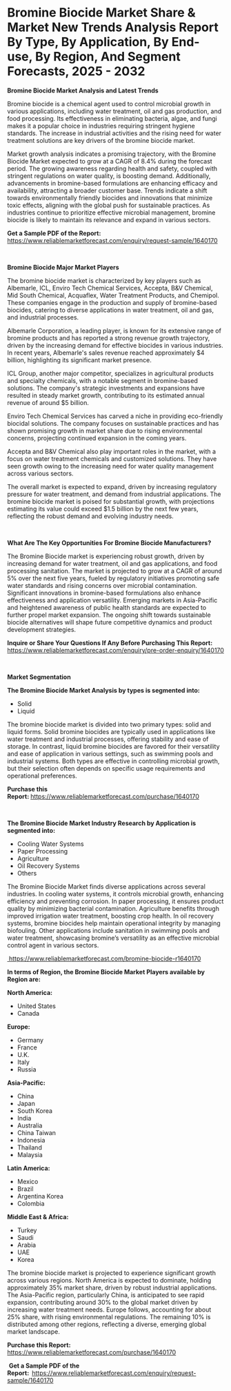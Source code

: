 <p><h1>Bromine Biocide Market Share & Market New Trends Analysis Report By Type, By Application, By End-use, By Region, And Segment Forecasts, 2025 - 2032</h1></p><p><strong>Bromine Biocide Market Analysis and Latest Trends</strong></p>
<p><p>Bromine biocide is a chemical agent used to control microbial growth in various applications, including water treatment, oil and gas production, and food processing. Its effectiveness in eliminating bacteria, algae, and fungi makes it a popular choice in industries requiring stringent hygiene standards. The increase in industrial activities and the rising need for water treatment solutions are key drivers of the bromine biocide market.</p><p>Market growth analysis indicates a promising trajectory, with the Bromine Biocide Market expected to grow at a CAGR of 8.4% during the forecast period. The growing awareness regarding health and safety, coupled with stringent regulations on water quality, is boosting demand. Additionally, advancements in bromine-based formulations are enhancing efficacy and availability, attracting a broader customer base. Trends indicate a shift towards environmentally friendly biocides and innovations that minimize toxic effects, aligning with the global push for sustainable practices. As industries continue to prioritize effective microbial management, bromine biocide is likely to maintain its relevance and expand in various sectors.</p></p>
<p><strong>Get a Sample PDF of the Report:&nbsp;</strong> <a href="https://www.reliablemarketforecast.com/enquiry/request-sample/1640170?utm_campaign=2294&utm_medium=2&utm_source=Github&utm_content=ia&utm_term=16042025&utm_id=bromine-biocide">https://www.reliablemarketforecast.com/enquiry/request-sample/1640170</a></p>
<p>&nbsp;</p>
<p><strong>Bromine Biocide Major Market Players</strong></p>
<p><p>The bromine biocide market is characterized by key players such as Albemarle, ICL, Enviro Tech Chemical Services, Accepta, B&V Chemical, Mid South Chemical, Acquaflex, Water Treatment Products, and Chemipol. These companies engage in the production and supply of bromine-based biocides, catering to diverse applications in water treatment, oil and gas, and industrial processes.</p><p>Albemarle Corporation, a leading player, is known for its extensive range of bromine products and has reported a strong revenue growth trajectory, driven by the increasing demand for effective biocides in various industries. In recent years, Albemarle's sales revenue reached approximately $4 billion, highlighting its significant market presence.</p><p>ICL Group, another major competitor, specializes in agricultural products and specialty chemicals, with a notable segment in bromine-based solutions. The company's strategic investments and expansions have resulted in steady market growth, contributing to its estimated annual revenue of around $5 billion.</p><p>Enviro Tech Chemical Services has carved a niche in providing eco-friendly biocidal solutions. The company focuses on sustainable practices and has shown promising growth in market share due to rising environmental concerns, projecting continued expansion in the coming years.</p><p>Accepta and B&V Chemical also play important roles in the market, with a focus on water treatment chemicals and customized solutions. They have seen growth owing to the increasing need for water quality management across various sectors.</p><p>The overall market is expected to expand, driven by increasing regulatory pressure for water treatment, and demand from industrial applications. The bromine biocide market is poised for substantial growth, with projections estimating its value could exceed $1.5 billion by the next few years, reflecting the robust demand and evolving industry needs.</p></p>
<p>&nbsp;</p>
<p><strong>What Are The Key Opportunities For Bromine Biocide Manufacturers?</strong></p>
<p><p>The Bromine Biocide market is experiencing robust growth, driven by increasing demand for water treatment, oil and gas applications, and food processing sanitation. The market is projected to grow at a CAGR of around 5% over the next five years, fueled by regulatory initiatives promoting safe water standards and rising concerns over microbial contamination. Significant innovations in bromine-based formulations also enhance effectiveness and application versatility. Emerging markets in Asia-Pacific and heightened awareness of public health standards are expected to further propel market expansion. The ongoing shift towards sustainable biocide alternatives will shape future competitive dynamics and product development strategies.</p></p>
<p><strong>Inquire or Share Your Questions If Any Before Purchasing This Report:</strong> <a href="https://www.reliablemarketforecast.com/enquiry/pre-order-enquiry/1640170?utm_campaign=2294&utm_medium=2&utm_source=Github&utm_content=ia&utm_term=16042025&utm_id=bromine-biocide">https://www.reliablemarketforecast.com/enquiry/pre-order-enquiry/1640170</a></p>
<p>&nbsp;</p>
<p><strong>Market Segmentation</strong></p>
<p><strong>The Bromine Biocide Market Analysis by types is segmented into:</strong></p>
<p><ul><li>Solid</li><li>Liquid</li></ul></p>
<p><p>The bromine biocide market is divided into two primary types: solid and liquid forms. Solid bromine biocides are typically used in applications like water treatment and industrial processes, offering stability and ease of storage. In contrast, liquid bromine biocides are favored for their versatility and ease of application in various settings, such as swimming pools and industrial systems. Both types are effective in controlling microbial growth, but their selection often depends on specific usage requirements and operational preferences.</p></p>
<p><strong>Purchase this Report:&nbsp;</strong><a href="https://www.reliablemarketforecast.com/purchase/1640170?utm_campaign=2294&utm_medium=2&utm_source=Github&utm_content=ia&utm_term=16042025&utm_id=bromine-biocide">https://www.reliablemarketforecast.com/purchase/1640170</a></p>
<p>&nbsp;</p>
<p><strong>The Bromine Biocide Market Industry Research by Application is segmented into:</strong></p>
<p><ul><li>Cooling Water Systems</li><li>Paper Processing</li><li>Agriculture</li><li>Oil Recovery Systems</li><li>Others</li></ul></p>
<p><p>The Bromine Biocide Market finds diverse applications across several industries. In cooling water systems, it controls microbial growth, enhancing efficiency and preventing corrosion. In paper processing, it ensures product quality by minimizing bacterial contamination. Agriculture benefits through improved irrigation water treatment, boosting crop health. In oil recovery systems, bromine biocides help maintain operational integrity by managing biofouling. Other applications include sanitation in swimming pools and water treatment, showcasing bromine’s versatility as an effective microbial control agent in various sectors.</p></p>
<p><a href="https://www.reliablemarketforecast.com/bromine-biocide-r1640170?utm_campaign=2294&utm_medium=2&utm_source=Github&utm_content=ia&utm_term=16042025&utm_id=bromine-biocide">&nbsp;https://www.reliablemarketforecast.com/bromine-biocide-r1640170</a></p>
<p><strong>In terms of Region, the Bromine Biocide Market Players available by Region are:</strong></p>
<p>
    <p> <strong> North America: </strong>
        <ul>
            <li>United States</li>
            <li>Canada</li>
        </ul>
        </p> 
    <p> <strong> Europe: </strong>
        <ul>
            <li>Germany</li>
            <li>France</li>
            <li>U.K.</li>
            <li>Italy</li>
            <li>Russia</li>
        </ul>
        </p> 
    <p> <strong> Asia-Pacific: </strong>
        <ul>
            <li>China</li>
            <li>Japan</li>
            <li>South Korea</li>
            <li>India</li>
            <li>Australia</li>
            <li>China Taiwan</li>
            <li>Indonesia</li>
            <li>Thailand</li>
            <li>Malaysia</li>
        </ul>
        </p> 
    <p> <strong> Latin America: </strong>
        <ul>
            <li>Mexico</li>
            <li>Brazil</li>
            <li>Argentina Korea</li>
            <li>Colombia</li>
        </ul>
        </p> 
    <p> <strong> Middle East & Africa: </strong>
        <ul>
            <li>Turkey</li>
            <li>Saudi</li>
            <li>Arabia</li>
            <li>UAE</li>
            <li>Korea</li>
        </ul>
    </p>
    </p>
<p><p>The bromine biocide market is projected to experience significant growth across various regions. North America is expected to dominate, holding approximately 35% market share, driven by robust industrial applications. The Asia-Pacific region, particularly China, is anticipated to see rapid expansion, contributing around 30% to the global market driven by increasing water treatment needs. Europe follows, accounting for about 25% share, with rising environmental regulations. The remaining 10% is distributed among other regions, reflecting a diverse, emerging global market landscape.</p></p>
<p><strong>Purchase this Report: </strong><a href="https://www.reliablemarketforecast.com/purchase/1640170?utm_campaign=2294&utm_medium=2&utm_source=Github&utm_content=ia&utm_term=16042025&utm_id=bromine-biocide">https://www.reliablemarketforecast.com/purchase/1640170</a></p>
<p>&nbsp;<strong>Get a Sample PDF of the Report:&nbsp;&nbsp;</strong><a href="https://www.reliablemarketforecast.com/enquiry/request-sample/1640170?utm_campaign=2294&utm_medium=2&utm_source=Github&utm_content=ia&utm_term=16042025&utm_id=bromine-biocide">https://www.reliablemarketforecast.com/enquiry/request-sample/1640170</a></p>
<p><strong></strong></p>
<p><p></p><p></p><p></p></p>